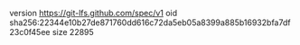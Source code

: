 version https://git-lfs.github.com/spec/v1
oid sha256:22344e10b27de871760dd616c72da5eb05a8399a885b16932bfa7df23c0f45ee
size 22895
